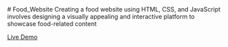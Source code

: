<div>
# Food_Website
Creating a food website using HTML, CSS, and JavaScript involves designing a visually appealing and interactive platform to showcase food-related content

<a href="https://rajshree-nagane.github.io/Food_Website/"> Live Demo</a>

</div>
